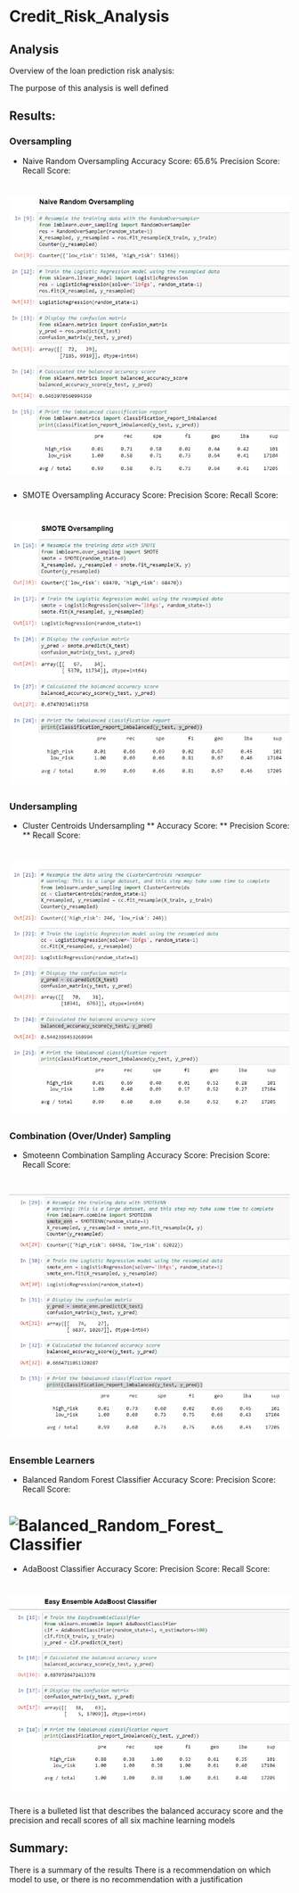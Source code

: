 # Credit_Risk_Analysis
## Analysis

Overview of the loan prediction risk analysis:

The purpose of this analysis is well defined 
## Results:
### Oversampling
* Naive Random Oversampling
Accuracy Score: 65.6%
Precision Score:
Recall Score:
# ![](Images/Naive.PNG)
* SMOTE Oversampling
Accuracy Score: 
Precision Score:
Recall Score:
# ![](Images/Smote.PNG)
### Undersampling
* Cluster Centroids Undersampling
** Accuracy Score: 
** Precision Score:
** Recall Score:
# ![](Images/Cluster_Centroids.PNG)
### Combination (Over/Under) Sampling
* Smoteenn Combination Sampling
Accuracy Score: 
Precision Score:
Recall Score:
# ![](Images/Smoteenn.PNG)
### Ensemble Learners 
* Balanced Random Forest Classifier
Accuracy Score: 
Precision Score:
Recall Score:
# ![Balanced_Random_Forest_ Classifier](https://user-images.githubusercontent.com/95573310/222475287-1e3afb4b-243e-4b8a-bf36-9889f3624908.PNG)
* AdaBoost Classifier
Accuracy Score: 
Precision Score:
Recall Score:
# ![](Images/AdaBoost.PNG)


There is a bulleted list that describes the balanced accuracy score and the precision and recall scores of all six machine learning models 
## Summary:

There is a summary of the results 
There is a recommendation on which model to use, or there is no recommendation with a justification 
